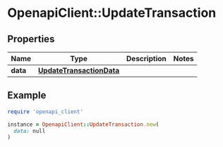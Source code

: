 # OpenapiClient::UpdateTransaction

## Properties

| Name | Type | Description | Notes |
| ---- | ---- | ----------- | ----- |
| **data** | [**UpdateTransactionData**](UpdateTransactionData.md) |  |  |

## Example

```ruby
require 'openapi_client'

instance = OpenapiClient::UpdateTransaction.new(
  data: null
)
```

